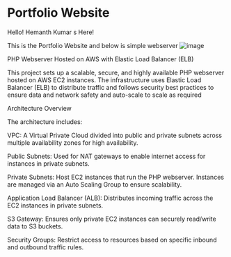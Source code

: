 # Portfolio Website

Hello! Hemanth Kumar s Here!   

This is the Portfolio Website and below is simple webserver
![image](https://github.com/user-attachments/assets/a7a045c0-3d82-4c9d-9e35-88e12c6c5df6)



PHP Webserver Hosted on AWS with Elastic Load Balancer (ELB) 

This project sets up a scalable, secure, and highly available PHP webserver hosted on AWS EC2 instances. The infrastructure uses Elastic Load Balancer (ELB) to distribute traffic and follows security best practices to ensure data and network safety and auto-scale to scale as required

Architecture Overview

The architecture includes:

VPC: A Virtual Private Cloud divided into public and private subnets across multiple availability zones for high availability.

Public Subnets: Used for NAT gateways to enable internet access for instances in private subnets.

Private Subnets: Host EC2 instances that run the PHP webserver. Instances are managed via an Auto Scaling Group to ensure scalability.

Application Load Balancer (ALB): Distributes incoming traffic across the EC2 instances in private subnets.

S3 Gateway: Ensures only private EC2 instances can securely read/write data to S3 buckets.

Security Groups: Restrict access to resources based on specific inbound and outbound traffic rules.


